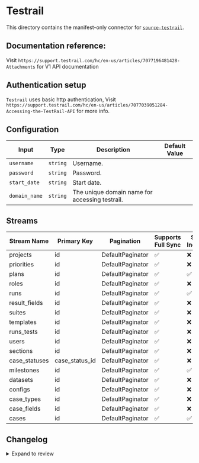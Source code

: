 # Testrail
This directory contains the manifest-only connector for [`source-testrail`](https://www.testrail.com/).

## Documentation reference:
Visit `https://support.testrail.com/hc/en-us/articles/7077196481428-Attachments` for V1 API documentation

## Authentication setup
`Testrail` uses basic http authentication, Visit `https://support.testrail.com/hc/en-us/articles/7077039051284-Accessing-the-TestRail-API` for more info.

## Configuration

| Input | Type | Description | Default Value |
|-------|------|-------------|---------------|
| `username` | `string` | Username.  |  |
| `password` | `string` | Password.  |  |
| `start_date` | `string` | Start date.  |  |
| `domain_name` | `string` | The unique domain name for accessing testrail.  |  |

## Streams
| Stream Name | Primary Key | Pagination | Supports Full Sync | Supports Incremental |
|-------------|-------------|------------|---------------------|----------------------|
| projects | id | DefaultPaginator | ✅ |  ❌  |
| priorities | id | DefaultPaginator | ✅ |  ❌  |
| plans | id | DefaultPaginator | ✅ |  ✅  |
| roles | id | DefaultPaginator | ✅ |  ❌  |
| runs | id | DefaultPaginator | ✅ |  ✅  |
| result_fields | id | DefaultPaginator | ✅ |  ❌  |
| suites | id | DefaultPaginator | ✅ |  ❌  |
| templates | id | DefaultPaginator | ✅ |  ❌  |
| runs_tests | id | DefaultPaginator | ✅ |  ❌  |
| users | id | DefaultPaginator | ✅ |  ❌  |
| sections | id | DefaultPaginator | ✅ |  ❌  |
| case_statuses | case_status_id | DefaultPaginator | ✅ |  ❌  |
| milestones | id | DefaultPaginator | ✅ |  ✅  |
| datasets | id | DefaultPaginator | ✅ |  ❌  |
| configs | id | DefaultPaginator | ✅ |  ❌  |
| case_types | id | DefaultPaginator | ✅ |  ❌  |
| case_fields | id | DefaultPaginator | ✅ |  ❌  |
| cases | id | DefaultPaginator | ✅ |  ✅  |

## Changelog

<details>
  <summary>Expand to review</summary>

| Version | Date | Pull Request | Subject |
| ------------------ | ------------ | -- | ---------------- |
| 0.0.18 | 2025-04-05 | [57456](https://github.com/airbytehq/airbyte/pull/57456) | Update dependencies |
| 0.0.17 | 2025-03-29 | [56824](https://github.com/airbytehq/airbyte/pull/56824) | Update dependencies |
| 0.0.16 | 2025-03-22 | [56283](https://github.com/airbytehq/airbyte/pull/56283) | Update dependencies |
| 0.0.15 | 2025-03-08 | [55573](https://github.com/airbytehq/airbyte/pull/55573) | Update dependencies |
| 0.0.14 | 2025-03-01 | [55132](https://github.com/airbytehq/airbyte/pull/55132) | Update dependencies |
| 0.0.13 | 2025-02-22 | [54527](https://github.com/airbytehq/airbyte/pull/54527) | Update dependencies |
| 0.0.12 | 2025-02-15 | [54075](https://github.com/airbytehq/airbyte/pull/54075) | Update dependencies |
| 0.0.11 | 2025-02-08 | [53563](https://github.com/airbytehq/airbyte/pull/53563) | Update dependencies |
| 0.0.10 | 2025-02-01 | [53041](https://github.com/airbytehq/airbyte/pull/53041) | Update dependencies |
| 0.0.9 | 2025-01-25 | [52447](https://github.com/airbytehq/airbyte/pull/52447) | Update dependencies |
| 0.0.8 | 2025-01-18 | [51963](https://github.com/airbytehq/airbyte/pull/51963) | Update dependencies |
| 0.0.7 | 2025-01-11 | [51454](https://github.com/airbytehq/airbyte/pull/51454) | Update dependencies |
| 0.0.6 | 2024-12-28 | [50825](https://github.com/airbytehq/airbyte/pull/50825) | Update dependencies |
| 0.0.5 | 2024-12-21 | [50352](https://github.com/airbytehq/airbyte/pull/50352) | Update dependencies |
| 0.0.4 | 2024-12-14 | [49400](https://github.com/airbytehq/airbyte/pull/49400) | Update dependencies |
| 0.0.3 | 2024-11-04 | [47773](https://github.com/airbytehq/airbyte/pull/47773) | Update dependencies |
| 0.0.2 | 2024-10-28 | [47630](https://github.com/airbytehq/airbyte/pull/47630) | Update dependencies |
| 0.0.1 | 2024-09-29 | [46250](https://github.com/airbytehq/airbyte/pull/46250) | Initial release by [@btkcodedev](https://github.com/btkcodedev) via Connector Builder |

</details>
